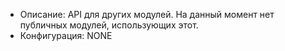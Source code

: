+ Описание: API для других модулей. На данный момент нет публичных модулей, использующих этот.
+ Конфигурация: NONE
